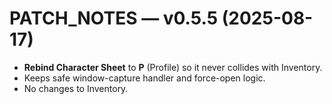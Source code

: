 # PATCH_NOTES — v0.5.5 (2025-08-17)
- **Rebind Character Sheet** to **P** (Profile) so it never collides with Inventory.
- Keeps safe window-capture handler and force-open logic.
- No changes to Inventory.
